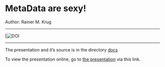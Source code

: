 MetaData are sexy!
================
Author: Rainer M. Krug

-----

[![DOI]()

-----

The presentation and it’s source is in the directory
[docs](https://github.com/rkrug/metadata_is_sexy/tree/master/docs)

To view the presentation online, go to [the
presentation](https://rkrug.github.io/metadata_is_sexy/metadata_is_sexy.html)
via this link.
